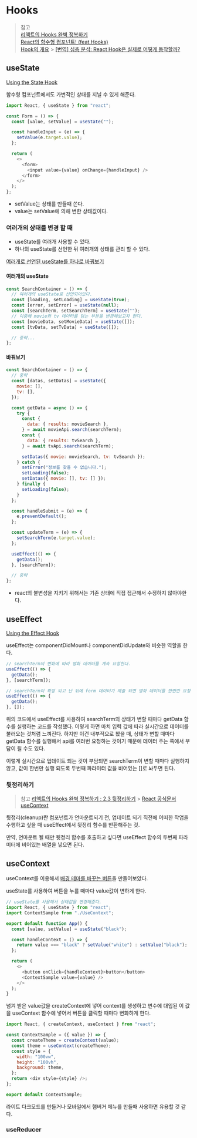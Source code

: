 # Hooks

> 참고  
> [리액트의 Hooks 완벽 정복하기](https://velog.io/@velopert/react-hooks)  
> [React의 함수형 컴포넌트! (feat.Hooks)](https://velog.io/@solmii/React%EC%9D%98-%ED%95%A8%EC%88%98%ED%98%95-%EC%BB%B4%ED%8F%AC%EB%84%8C%ED%8A%B8-feat.Hooks)  
> [Hook의 개요](https://ko.reactjs.org/docs/hooks-intro.html) > [[번역] 심층 분석: React Hook은 실제로 어떻게 동작할까?](https://hewonjeong.github.io/deep-dive-how-do-react-hooks-really-work-ko/)

## useState

[Using the State Hook](https://ko.reactjs.org/docs/hooks-state.html)

함수형 컴포넌트에서도 가변적인 상태를 지닐 수 있게 해준다.

```javascript
import React, { useState } from "react";

const Form = () => {
  const [value, setValue] = useState("");

  const handleInput = (e) => {
    setValue(e.target.value);
  };

  return (
    <>
      <form>
        <input value={value} onChange={handleInput} />
      </form>
    </>
  );
};
```

- setValue는 상태를 만들때 쓴다.
- value는 setValue에 의해 변한 상태값이다.

### 여러개의 상태를 변경 할 때

- useState를 여러개 사용할 수 있다.
- 하나의 useState를 선언한 뒤 여러개의 상태를 관리 할 수 있다.

[여러개로 선언된 useState를 하나로 바꿔보기](../src/Routes/SearchContainer.js)

#### 여러개의 useState

```javascript
const SearchContainer = () => {
  // 여러개의 useState로 선언되어있다.
  const [loading, setLoading] = useState(true);
  const [error, setError] = useState(null);
  const [searchTerm, setSearchTerm] = useState("");
  // 이중에 movie와 tv 데이터를 담는 부분을 변경해보고자 한다.
  const [movieData, setMovieData] = useState([]);
  const [tvData, setTvData] = useState([]);

  // 중략...
};
```

#### 바꿔보기

```javascript
const SearchContainer = () => {
  // 중략
  const [datas, setDatas] = useState({
    movie: [],
    tv: [],
  });

  const getData = async () => {
    try {
      const {
        data: { results: movieSearch },
      } = await movieApi.search(searchTerm);
      const {
        data: { results: tvSearch },
      } = await tvApi.search(searchTerm);

      setDatas({ movie: movieSearch, tv: tvSearch });
    } catch {
      setError("정보를 찾을 수 없습니다.");
      setLoading(false);
      setDatas({ movie: [], tv: [] });
    } finally {
      setLoading(false);
    }
  };

  const handleSubmit = (e) => {
    e.preventDefault();
  };

  const updateTerm = (e) => {
    setSearchTerm(e.target.value);
  };

  useEffect(() => {
    getData();
  }, [searchTerm]);

  // 중략
};
```

- react의 불변성을 지키기 위해서는 기존 상태에 직접 접근해서 수정하지 않아야한다.

## useEffect

[Using the Effect Hook](https://ko.reactjs.org/docs/hooks-effect.html)

useEffect는 componentDidMount나 componentDidUpdate와 비슷한 역할을 한다.

```javascript
// searchTerm의 변화에 따라 영화 데이터를 계속 요청한다.
useEffect(() => {
  getData();
}, [searchTerm]);

// searchTerm이 확정 되고 난 뒤에 form 데이터가 제출 되면 영화 데이터를 한번만 요청한다.
useEffect(() => {
  getData();
}, []);
```

위의 코드에서 useEffect를 사용하여 searchTerm의 상태가 변할 때마다 getData 함수를 실행하는 코드를 작성했다. 이렇게 하면 마치 입력 값에 따라 실시간으로 데이터를 불러오는 것처럼 느껴진다. 하지만 이건 내부적으로 봤을 때, 상태가 변할 때마다 getData 함수를 실행해서 api를 여러번 요청하는 것이기 때문에 데이터 주는 쪽에서 부담이 될 수도 있다.

이렇게 실시간으로 업데이트 되는 것이 부담되면 searchTerm이 변할 때마다 실행하지 않고, 값이 한번만 실행 되도록 두번째 파라미터 값을 비어있는 []로 놔두면 된다.

### 뒷정리하기

> 참고
> [리액트의 Hooks 완벽 정복하기 : 2.3 뒷정리하기](https://velog.io/@velopert/react-hooks) > [React 공식문서 useContext](https://ko.reactjs.org/docs/hooks-reference.html#usecontext)

뒷정리(cleanup)란 컴포넌트가 언마운트되기 전, 업데이트 되기 직전에 어떠한 작업을 수행하고 싶을 때 useEffect에서 뒷정리 함수를 반환해주는 것.

만약, 언마운트 될 때만 뒷정리 함수를 호출하고 싶다면 useEffect 함수의 두번째 파라미터에 비어있는 배열을 넣으면 된다.

## useContext

useContext를 이용해서 [배경 테마를 바꾸는 버튼](<(https://codesandbox.io/s/usehooks-od3bw?file=/src/UseContext.js)>)을 만들어보았다.

useState를 사용하여 버튼을 누를 때마다 value값이 변하게 한다.

```javascript
// useState를 사용해서 상태값을 변경해준다.
import React, { useState } from "react";
import ContextSample from "./UseContext";

export default function App() {
  const [value, setValue] = useState("black");

  const handleContext = () => {
    return value === "black" ? setValue("white") : setValue("black");
  };

  return (
    <>
      <button onClick={handleContext}>button</button>
      <ContextSample value={value} />
    </>
  );
}
```

넘겨 받은 value값을 createContext에 넣어 context를 생성하고 변수에 대입된 이 값을 useContext 함수에 넣어서 버튼을 클릭할 때마다 변화하게 한다.

```javascript
import React, { createContext, useContext } from "react";

const ContextSample = ({ value }) => {
  const createTheme = createContext(value);
  const theme = useContext(createTheme);
  const style = {
    width: "100vw",
    height: "100vh",
    background: theme,
  };
  return <div style={style} />;
};

export default ContextSample;
```

라이트 다크모드를 만들거나 모바일에서 햄버거 메뉴를 만들때 사용하면 유용할 것 같다.

### useReducer

